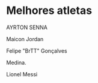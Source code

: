 # Melhores atletas


AYRTON SENNA



Maicon Jordan 

Felipe "BrTT" Gonçalves


Medina.

Lionel Messi



